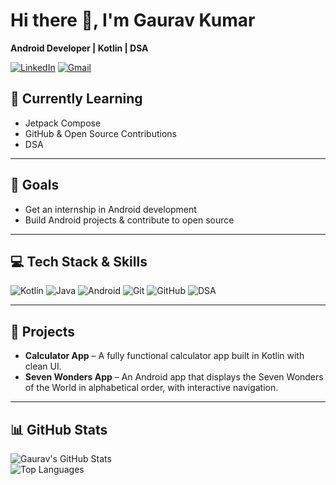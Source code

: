 # Hi there 👋, I'm Gaurav Kumar

**Android Developer | Kotlin | DSA**

[![LinkedIn](https://img.shields.io/badge/LinkedIn-0A66C2?style=for-the-badge&logo=linkedin&logoColor=white)](https://www.linkedin.com/in/gaurav-kumar-16a0aa279)
[![Gmail](https://img.shields.io/badge/Gmail-D14836?style=for-the-badge&logo=gmail&logoColor=white)](mailto:gaurav.kumar.12480@gmail.com)


## 🌱 Currently Learning
- Jetpack Compose  
- GitHub & Open Source Contributions  
- DSA

---

## 🎯 Goals
- Get an internship in Android development  
- Build Android projects & contribute to open source  

---

## 💻 Tech Stack & Skills
![Kotlin](https://img.shields.io/badge/-Kotlin-339933?style=for-the-badge&logo=kotlin&logoColor=white)
![Java](https://img.shields.io/badge/-Java-007396?style=for-the-badge&logo=java&logoColor=white)
![Android](https://img.shields.io/badge/-Android-3DDC84?style=for-the-badge&logo=android&logoColor=white)
![Git](https://img.shields.io/badge/-Git-F05032?style=for-the-badge&logo=git&logoColor=white)
![GitHub](https://img.shields.io/badge/-GitHub-181717?style=for-the-badge&logo=github&logoColor=white)
![DSA](https://img.shields.io/badge/-DSA-blue?style=for-the-badge)

---

## 📌 Projects
- **Calculator App** – A fully functional calculator app built in Kotlin with clean UI.  
- **Seven Wonders App** – An Android app that displays the Seven Wonders of the World in alphabetical order, with interactive navigation.

---

## 📊 GitHub Stats
![Gaurav's GitHub Stats](https://github-readme-stats.vercel.app/api?username=Gaurav12480&show_icons=true&theme=radical)  
![Top Languages](https://github-readme-stats.vercel.app/api/top-langs/?username=Gaurav12480&layout=compact&theme=radical)

